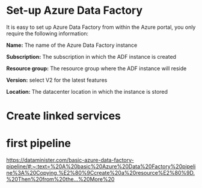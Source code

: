 # Set-up Azure Data Factory

It is easy to set up Azure Data Factory from within the Azure portal, you only require the following information:

**Name:** The name of the Azure Data Factory instance

**Subscription:** The subscription in which the ADF instance is created

**Resource group:** The resource group where the ADF instance will reside

**Version:** select V2 for the latest features

**Location:** The datacenter location in which the instance is stored
# Create linked services
# first pipeline

https://dataminister.com/basic-azure-data-factory-pipeline/#:~:text=%20A%20basic%20Azure%20Data%20Factory%20pipeline%3A%20Copying,%E2%80%9Ccreate%20a%20resource%E2%80%9D.%20Then%20from%20the...%20More%20
